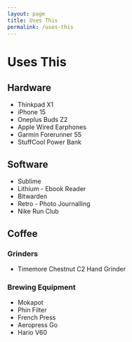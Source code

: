 ```yaml
---
layout: page
title: Uses This
permalink: /uses-this
---
```


# Uses This    


## Hardware

*   Thinkpad X1
*   iPhone 15
*   Oneplus Buds Z2
*   Apple Wired Earphones
*   Garmin Forerunner 55
*   StuffCool Power Bank
    
## Software
    
*   Sublime
*   Lithium - Ebook Reader
*   Bitwarden
*   Retro - Photo Journalling
*   Nike Run Club
    
## Coffee 
### Grinders
    
*   Timemore Chestnut C2 Hand Grinder
    
### Brewing Equipment
    
*   Mokapot
*   Phin Filter
*   French Press
*   Aeropress Go
*   Hario V60